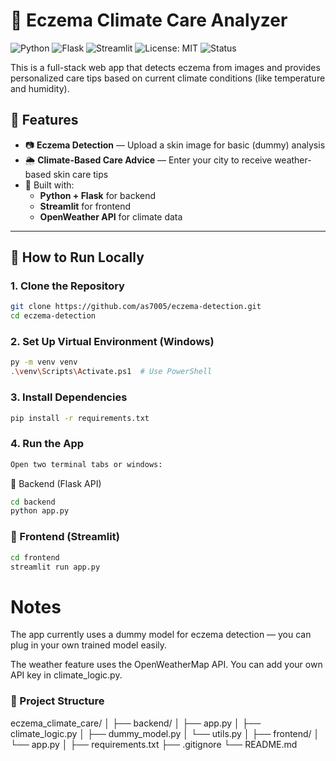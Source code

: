 # 🧴 Eczema Climate Care Analyzer


![Python](https://img.shields.io/badge/Python-3.8%2B-blue.svg)
![Flask](https://img.shields.io/badge/Flask-2.0+-darkgreen)
![Streamlit](https://img.shields.io/badge/Streamlit-1.0+-brightgreen)
![License: MIT](https://img.shields.io/badge/License-MIT-yellow.svg)
![Status](https://img.shields.io/badge/Status-Prototype-orange)


This is a full-stack web app that detects eczema from images and provides personalized care tips based on current climate conditions (like temperature and humidity).

## 🧠 Features

- 📷 **Eczema Detection** — Upload a skin image for basic (dummy) analysis  
- 🌦️ **Climate-Based Care Advice** — Enter your city to receive weather-based skin care tips  
- 🧪 Built with:
  - **Python + Flask** for backend
  - **Streamlit** for frontend
  - **OpenWeather API** for climate data

---

## 🚀 How to Run Locally

### 1. Clone the Repository

```bash
git clone https://github.com/as7005/eczema-detection.git
cd eczema-detection
````

### 2. Set Up Virtual Environment (Windows)

```bash
py -m venv venv
.\venv\Scripts\Activate.ps1  # Use PowerShell
````

### 3. Install Dependencies

```bash
pip install -r requirements.txt
```

### 4. Run the App

```bash
Open two terminal tabs or windows:
```

🧠 Backend (Flask API)
```bash
cd backend
python app.py
```

### 🎨 Frontend (Streamlit)
```bash
cd frontend
streamlit run app.py
```

# Notes
The app currently uses a dummy model for eczema detection — you can plug in your own trained model easily.

The weather feature uses the OpenWeatherMap API. You can add your own API key in climate_logic.py.

### 📂 Project Structure
eczema_climate_care/
│
├── backend/
│   ├── app.py
│   ├── climate_logic.py
│   ├── dummy_model.py
│   └── utils.py
│
├── frontend/
│   └── app.py
│
├── requirements.txt
├── .gitignore
└── README.md

